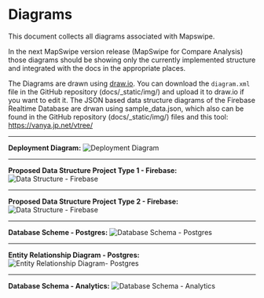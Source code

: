 # Diagrams

This document collects all diagrams associated with Mapswipe.

In the next MapSwipe version release (MapSwipe for Compare Analysis) those diagrams should be showing only the currently implemented structure and integrated with the docs in the appropriate places.

The Diagrams are drawn using [draw.io](https://.wwww.draw.io). You can download the `diagram.xml` file in the GitHub repository (docs/\_static/img/) and upload it to draw.io if you want to edit it. The JSON based data structure diagrams of the Firebase Realtime Database are drwan using sample_data.json, which also can be found in the GitHub repository (docs/\_static/img/) files and this tool: https://vanya.jp.net/vtree/

---

**Deployment Diagram:**
![Deployment Diagram](/_static/img/deployment_diagram.png)

---

**Proposed Data Structure Project Type 1 - Firebase:**
![Data Structure - Firebase](/_static/img/data_structure-firebase-1.svg)

---

**Proposed Data Structure Project Type 2 - Firebase:**
![Data Structure - Firebase](/_static/img/data_structure-firebase-2.svg)

---

**Database Scheme - Postgres:**
![Database Schema - Postgres](/_static/img/database_schema-postgres.png)

---

**Entity Relationship Diagram - Postgres:**
![Entity Relationship Diagram- Postgres](/_static/img/entity_relationship_diagram-postgres.png)

---

**Database Schema - Analytics:**
![Database Schema - Analytics](/_static/img/database_schema-analytics.png)
